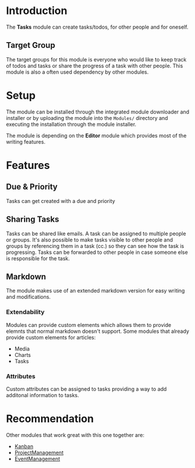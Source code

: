 # Introduction

The **Tasks** module can create tasks/todos, for other people and for oneself.

## Target Group

The target groups for this module is everyone who would like to keep track of todos and tasks or share the progress of a task with other people. This module is also a often used dependency by other modules.

# Setup

The module can be installed through the integrated module downloader and installer or by uploading the module into the `Modules/` directory and executing the installation through the module installer.

The module is depending on the **Editor** module which provides most of the writing features.

# Features

## Due & Priority

Tasks can get created with a due and priority

## Sharing Tasks

Tasks can be shared like emails. A task can be assigned to multiple people or groups. It's also possible to make tasks visible to other people and groups by referencing them in a task (cc.) so they can see how the task is progressing. Tasks can be forwarded to other people in case someone else is responsible for the task.

## Markdown

The module makes use of an extended markdown version for easy writing and modifications.

### Extendability

Modules can provide custom elements which allows them to provide elemnts that normal markdown doesn't support. Some modules that already provide custom elements for articles:

* Media
* Charts
* Tasks

### Attributes

Custom attributes can be assigned to tasks providing a way to add additonal information to tasks. 

# Recommendation

Other modules that work great with this one together are:

* [Kanban]({/}?id=Kanban)
* [ProjectManagement]({/}?id=ProjectManagement)
* [EventManagement]({/}?id=EventManagement)
